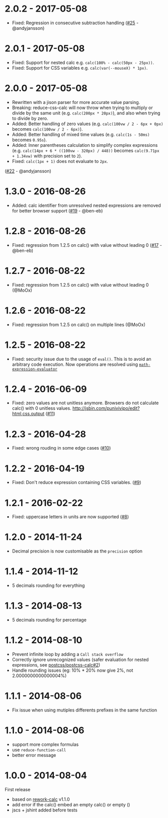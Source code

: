 # 2.0.2 - 2017-05-08

- Fixed: Regression in consecutive subtraction handling
  ([#25](https://github.com/MoOx/reduce-css-calc/pull/25) - @andyjansson)

# 2.0.1 - 2017-05-08

- Fixed: Support for nested calc e.g. `calc(100% - calc(50px - 25px))`.
- Fixed: Support for CSS variables e.g. `calc(var(--mouseX) * 1px)`.

# 2.0.0 - 2017-05-08

- Rewritten with a jison parser for more accurate value parsing.
- Breaking: reduce-css-calc will now throw when trying to multiply or divide
  by the same unit (e.g. `calc(200px * 20px)`), and also when trying to divide
  by zero.
- Added: Better handling of zero values (e.g. `calc(100vw / 2 - 6px + 0px)`
  becomes `calc(100vw / 2 - 6px)`).
- Added: Better handling of mixed time values (e.g. `calc(1s - 50ms)`
  becomes `0.95s`).
- Added: Inner parentheses calculation to simplify complex expressions (e.g.
  `calc(14px + 6 * ((100vw - 320px) / 448))` becomes `calc(9.71px + 1.34vw)`
  with precision set to `2`).
- Fixed: `calc(1px + 1)` does not evaluate to `2px`.

([#22](https://github.com/MoOx/reduce-css-calc/pull/22) - @andyjansson)

# 1.3.0 - 2016-08-26

- Added: calc identifier from unresolved nested expressions are removed for
  better browser support
  ([#19](https://github.com/MoOx/reduce-css-calc/pull/19) - @ben-eb)

# 1.2.8 - 2016-08-26

- Fixed: regression from 1.2.5 on calc() with value without leading 0
  ([#17](https://github.com/MoOx/reduce-css-calc/pull/17) - @ben-eb)

# 1.2.7 - 2016-08-22

- Fixed: regression from 1.2.5 on calc() with value without leading 0
  (@MoOx)

# 1.2.6 - 2016-08-22

- Fixed: regression from 1.2.5 on calc() on multiple lines
  (@MoOx)

# 1.2.5 - 2016-08-22

- Fixed: security issue due to the usage of ``eval()``.
  This is to avoid an arbitrary code execution.
  Now operations are resolved using
  [``math-expression-evaluator``](https://github.com/redhivesoftware/math-expression-evaluator)

# 1.2.4 - 2016-06-09

- Fixed: zero values are not unitless anymore.
  Browsers do not calculate calc() with 0 unitless values.
  http://jsbin.com/punivivipo/edit?html,css,output
  ([#11](https://github.com/MoOx/reduce-css-calc/pull/11)) 

# 1.2.3 - 2016-04-28

- Fixed: wrong rouding in some edge cases
  ([#10](https://github.com/MoOx/reduce-css-calc/pull/10))

# 1.2.2 - 2016-04-19

- Fixed: Don't reduce expression containing CSS variables.
  ([#9](https://github.com/MoOx/reduce-css-calc/pull/9))

# 1.2.1 - 2016-02-22

- Fixed: uppercase letters in units are now supported
  ([#8](https://github.com/MoOx/reduce-css-calc/pull/8))

# 1.2.0 - 2014-11-24

- Decimal precision is now customisable as the `precision` option

# 1.1.4 - 2014-11-12

- 5 decimals rounding for everything

# 1.1.3 - 2014-08-13

- 5 decimals rounding for percentage

# 1.1.2 - 2014-08-10

- Prevent infinite loop by adding a `Call stack overflow`
- Correctly ignore unrecognized values (safer evaluation for nested expressions,
  see [postcss/postcss-calc#2](https://github.com/postcss/postcss-calc/issues/2))
- Handle rounding issues (eg: 10% * 20% now give 2%, not 2.0000000000000004%)

# 1.1.1 - 2014-08-06

- Fix issue when using mutiples differents prefixes in the same function

# 1.1.0 - 2014-08-06

- support more complex formulas
- use `reduce-function-call`
- better error message


# 1.0.0 - 2014-08-04

First release

- based on [rework-calc](https://github.com/reworkcss/rework-calc) v1.1.0
- add error if the calc() embed an empty calc() or empty ()
- jscs + jshint added before tests
